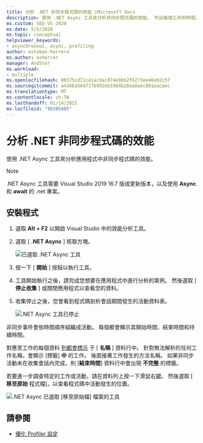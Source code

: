 ```yaml
---
title: 分析 .NET 非同步程式碼的效能 |Microsoft Docs
description: 使用 .NET Async 工具來分析非同步程式碼的效能。 列出每個工作的時間。 若要查看程式碼，請使用 [移至原始程式檔]。
ms.custom: SEO-VS-2020
ms.date: 5/5/2020
ms.topic: conceptual
helpviewer_keywords:
- asynchronous, async, profiling
author: esteban-herrera
ms.author: esherrer
manager: AndSter
ms.workload:
- multiple
ms.openlocfilehash: 86575cd71c41ac8ac874e9b62f8273ee46e02c57
ms.sourcegitcommit: a436ba564717b992eb1984b28ea0aec801eacaec
ms.translationtype: MT
ms.contentlocale: zh-TW
ms.lasthandoff: 01/14/2021
ms.locfileid: "98205485"
---
```

# <a name="analyze-performance-of-net-asynchronous-code"></a>分析 .NET 非同步程式碼的效能

使用 .NET Async 工具來分析應用程式中非同步程式碼的效能。

> [!NOTE]
> .NET Async 工具需要 Visual Studio 2019 16.7 版或更新版本，以及使用 **Async** 和 **await** 的 .net 專案。

## <a name="setup"></a>安裝程式

1. 選取 **Alt + F2** 以開啟 Visual Studio 中的效能分析工具。

1. 選取 [ **.NET Async** ] 核取方塊。

   ![已選取 .NET Async 工具](../profiling/media/async-tool-selected.png "已選取 .NET Async 工具")

1. 按一下 [ **開始** ] 按鈕以執行工具。

1. 工具開始執行之後，請完成您想要在應用程式中進行分析的案例。 然後選取 [ **停止收集** ] 或關閉應用程式以查看您的資料。

1. 收集停止之後，您會看到程式碼剖析會話期間發生的活動資料表。

   ![.NET Async 工具已停止](../profiling/media/async-tool-opened.png ".NET Async 工具已停止")

非同步事件會依時間順序組織成活動。 每個都會顯示其開始時間、結束時間和持續時間。

對應至工作的每個資料 [列都會標示](/dotnet/api/system.threading.tasks) 于 [ **名稱** ] 資料行中。 針對無法解析的任何工作名稱，會顯示 [標籤] **中** 的工作。 後面接著工作發生的方法名稱。 如果非同步活動未在收集會話內完成，則 [**結束時間**] 資料行中會出現 **不完整** 的標籤。

若要進一步調查特定的工作或活動，請在資料列上按一下滑鼠右鍵。 然後選取 [ **移至原始** 程式檔]，以查看程式碼中活動發生的位置。

![.NET Async 已選取 [移至原始檔] 檔案的工具](../profiling/media/async-tool-gotosource.png ".NET Async 已選取 [移至原始檔] 檔案的工具")

## <a name="see-also"></a>請參閱

- [優化 Profiler 設定](../profiling/optimize-profiler-settings.md)